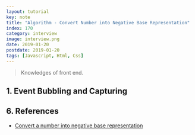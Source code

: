 ```yaml
---
layout: tutorial
key: note
title: "Algorithm - Convert Number into Negative Base Representation"
index: 170
category: interview
image: interview.png
date: 2019-01-20
postdate: 2019-01-20
tags: [Javascript, Html, Css]
---
```


> Knowledges of front end.

## 1. Event Bubbling and Capturing

## 6. References
* [Convert a number into negative base representation](https://www.geeksforgeeks.org/convert-number-negative-base-representation/)
